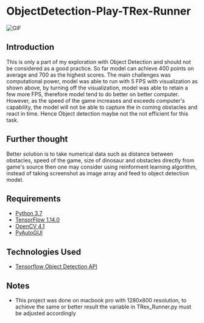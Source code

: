 # ObjectDetection-Play-TRex-Runner 



![GIF](giphy.gif)


## Introduction
This is only a part of my exploration with Object Detection and should not be considered as a good practice. So far model can achieve 400 points on average and 700 as the highest scores. The main challenges was computational power, model was able to run with 5 FPS with visualization as shown above, by turning off the visualization, model was able to retain a few more FPS, therefore model tend to do better on better computer. However, as the speed of the game increases and exceeds computer's capability, the model will not be able to capture the in coming obstacles and react in time. Hence Object detection maybe not the not efficient for this task.

## Further thought
Better solution is to take numerical data such as distance between obstacles, speed of the game, size of dinosaur and obstacles directly from game's source then one may consider using reinforment learning algorithm, instead of taking screenshot as image array and feed to object detection model.  


## Requirements
- [Python 3.7](https://www.python.org/)
- [TensorFlow 1.14.0](https://www.tensorflow.org/)
- [OpenCV 4.1](http://opencv.org/)
- [PyAutoGUI](https://pyautogui.readthedocs.io/)

## Technologies Used
- [Tensorflow Object Detection API](https://github.com/tensorflow/models/tree/master/research/object_detection)


## Notes
- This project was done on macbook pro with 1280x800 resolution, to achieve the same or better result the variable in TRex_Runner.py must be adjusted accordingly
